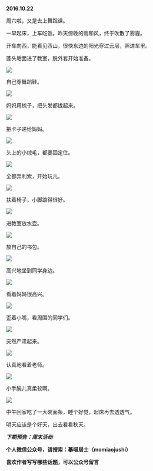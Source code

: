 
          
            
**2016.10.22**

周六啦，又是去上舞蹈课。

一早起床，上车吃饭。昨天傍晚的雨和风，终于吹散了雾霾。

开车向西，能看见西山，很快东边的阳光穿过云层，照进车里。

蓬头垢面进了教室，脱外套开始准备。




![](//upload-images.jianshu.io/upload_images/51001-dde8c1b4fde675d0.jpg)




自己穿舞蹈鞋。




![](//upload-images.jianshu.io/upload_images/51001-1b77bf4dc3b9d6d9.jpg)




妈妈用梳子，把头发都拢起来。




![](//upload-images.jianshu.io/upload_images/51001-967a3e8af8a60318.jpg)




把卡子递给妈妈。




![](//upload-images.jianshu.io/upload_images/51001-cc369c5fe21abb27.jpg)




头上的小绒毛，都要固定住。




![](//upload-images.jianshu.io/upload_images/51001-bfa876a0629ca64e.jpg)




全都弄利索，开始玩儿。




![](//upload-images.jianshu.io/upload_images/51001-6c0f5b9061645a4f.jpg)




扶着椅子，小脚踮得很好。




![](//upload-images.jianshu.io/upload_images/51001-88c509329eed937c.jpg)




进教室放水壶。




![](//upload-images.jianshu.io/upload_images/51001-07df84ee3af843ad.jpg)




放自己的书包。




![](//upload-images.jianshu.io/upload_images/51001-0f7652e66bb5e69e.jpg)




高兴地坐到同学身边。




![](//upload-images.jianshu.io/upload_images/51001-f8a27d0dccd6d453.jpg)




看着妈妈很高兴。




![](//upload-images.jianshu.io/upload_images/51001-665d318f4bfe0bd4.jpg)




歪着小嘴，看周围的同学们。




![](//upload-images.jianshu.io/upload_images/51001-6010edfac16e929a.jpg)




突然严肃起来。




![](//upload-images.jianshu.io/upload_images/51001-b51988b0dd086524.jpg)




认真地看着老师。




![](//upload-images.jianshu.io/upload_images/51001-fce04748ceb7ec6d.jpg)




小手腕儿真柔软啊。




![](//upload-images.jianshu.io/upload_images/51001-224a64607ecae76d.jpg)




中午回家吃了一大碗面条，睡个好觉，起床再去透透气。

明天应该是个好天，出去看看秋天。


***下期预告：周末活动***


**个人微信公众号，请搜索：摹喵居士（momiaojushi）**

**喜欢作者写写哪些话题，可以公众号留言**

          
        
